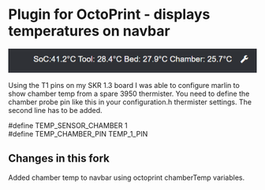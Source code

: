 # Plugin for OctoPrint - displays temperatures on navbar

![NavbarTemp](images/navbar_chamber.png?raw=true) 

Using the T1 pins on my SKR 1.3 board I was able to configure marlin to show chamber temp from a spare 3950 thermister.
You need to define the chamber probe pin like this in your configuration.h thermister settings. The second line has to be added.

#define TEMP_SENSOR_CHAMBER 1 <br>
#define TEMP_CHAMBER_PIN TEMP_1_PIN

## Changes in this fork
Added chamber temp to navbar using octoprint chamberTemp variables.
